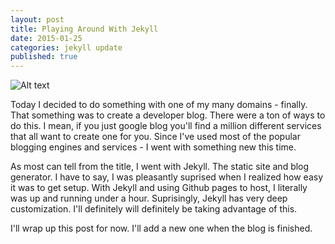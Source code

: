 ```yaml
---
layout: post
title: Playing Around With Jekyll
date: 2015-01-25
categories: jekyll update
published: true
---
```


![Alt text](http://s29.postimg.org/wrg7t6ogn/Github_Ruby.png "Octocat")

Today I decided to do something with one of my many domains - finally. That something was to create
a developer blog. There were a ton of ways to do this. I mean, if you just google blog you'll find 
a million different services that all want to create one for you. Since I've used most of the popular 
blogging engines and services - I went with something new this time. 

As most can tell from the title, I went with Jekyll. The static site and blog generator. 
I have to say, I was pleasantly suprised when I realized how easy it was to get setup. 
With Jekyll and using Github pages to host, I literally was up and running under a hour.
Suprisingly, Jekyll has very deep customization. I'll definitely will definitely be taking advantage of this. 

I'll wrap up this post for now. I'll add a new one when the blog is finished.